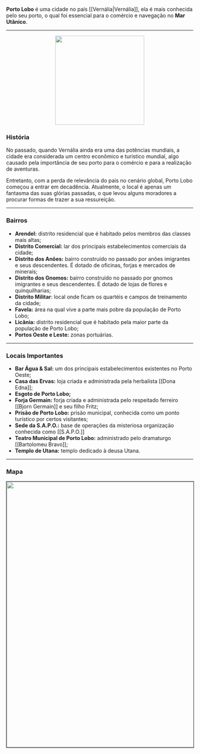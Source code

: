 **Porto Lobo** é uma cidade no país [[Vernália|Vernália]], ela é mais conhecida pelo seu porto, o qual foi essencial para o comércio e navegação no **Mar Utânico**.

---

<div style="text-align: center;">
<img src="https://i.imgur.com/kVGYAxE.png" width="240">
</div>

### História

No passado, quando Vernália ainda era uma das potências mundiais, a cidade era considerada um centro econômico e turístico mundial, algo causado pela importância de seu porto para o comércio e para a realização de aventuras.

Entretanto, com a perda de relevância do país no cenário global, Porto Lobo começou a entrar em decadência. Atualmente, o local é apenas um fantasma das suas glórias passadas, o que levou alguns moradores a procurar formas de trazer a sua ressureição.

---

### Bairros

- **Arendel:** distrito residencial que é habitado pelos membros das classes mais altas;
- **Distrito Comercial:** lar dos principais estabelecimentos comerciais da cidade;
- **Distrito dos Anões:** bairro construído no passado por anões imigrantes e seus descendentes. É dotado de oficinas, forjas e mercados de minerais;
- **Distrito dos Gnomos:** bairro construído no passado por gnomos imigrantes e seus descendentes. É dotado de lojas de flores e quinquilharias;
- **Distrito Militar**: local onde ficam os quartéis e campos de treinamento da cidade;
- **Favela:** área na qual vive a parte mais pobre da população de Porto Lobo;
- **Licânia:** distrito residencial que é habitado pela maior parte da população de Porto Lobo;
- **Portos Oeste e Leste:** zonas portuárias.

---

### Locais Importantes

- **Bar Água & Sal:** um dos principais estabelecimentos existentes no Porto Oeste;
- **Casa das Ervas:** loja criada e administrada pela herbalista [[Dona Edna]];
- **Esgoto de Porto Lobo;**
- **Forja Germain:** forja criada e administrada pelo respeitado ferreiro [[Bjorn Germain]] e seu filho Fritz;
- **Prisão de Porto Lobo:** prisão municipal, conhecida como um ponto turístico por certos visitantes;
- **Sede da S.A.P.O.:** base de operações da misteriosa organização conhecida como [[S.A.P.O.]]
- **Teatro Municipal de Porto Lobo:** administrado pelo dramaturgo [[Bartolomeu Bravo]];
- **Templo de Utana:** templo dedicado à deusa Utana.

---

### Mapa

<div style="text-align: center;">
<img src="https://i.imgur.com/KoiBxAX.jpg" width="715" style="border: 1px solid black;">
</div>